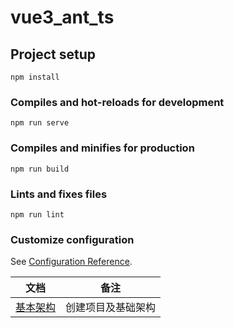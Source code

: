 # vue3_ant_ts

## Project setup
```
npm install
```

### Compiles and hot-reloads for development
```
npm run serve
```

### Compiles and minifies for production
```
npm run build
```

### Lints and fixes files
```
npm run lint
```

### Customize configuration
See [Configuration Reference](https://cli.vuejs.org/config/).


文档 | 备注
---|---
[基本架构](./document/01-base.md) | 创建项目及基础架构

